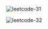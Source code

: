 ![leetcode-31](https://github.com/user-attachments/assets/46b92f93-fd03-4b23-a9f2-b397033a4465)

![leetcode-32](https://github.com/user-attachments/assets/8abecc2e-a681-47fd-b165-0439236bf5cc)

